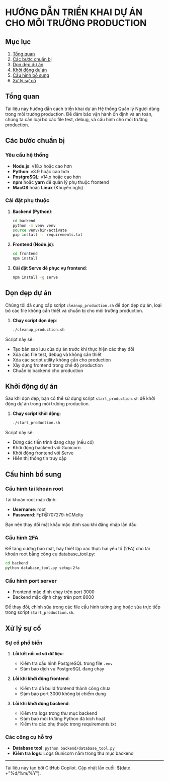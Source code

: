 # HƯỚNG DẪN TRIỂN KHAI DỰ ÁN CHO MÔI TRƯỜNG PRODUCTION

## Mục lục
1. [Tổng quan](#tổng-quan)
2. [Các bước chuẩn bị](#các-bước-chuẩn-bị)
3. [Dọn dẹp dự án](#dọn-dẹp-dự-án)
4. [Khởi động dự án](#khởi-động-dự-án)
5. [Cấu hình bổ sung](#cấu-hình-bổ-sung)
6. [Xử lý sự cố](#xử-lý-sự-cố)

## Tổng quan

Tài liệu này hướng dẫn cách triển khai dự án Hệ thống Quản lý Người dùng trong môi trường production. Để đảm bảo vận hành ổn định và an toàn, chúng ta cần loại bỏ các file test, debug, và cấu hình cho môi trường production.

## Các bước chuẩn bị

### Yêu cầu hệ thống

- **Node.js**: v18.x hoặc cao hơn
- **Python**: v3.9 hoặc cao hơn
- **PostgreSQL**: v14.x hoặc cao hơn
- **npm** hoặc **yarn** để quản lý phụ thuộc frontend
- **MacOS** hoặc **Linux** (Khuyến nghị)

### Cài đặt phụ thuộc

1. **Backend (Python)**:
   ```bash
   cd backend
   python -m venv venv
   source venv/bin/activate
   pip install -r requirements.txt
   ```

2. **Frontend (Node.js)**:
   ```bash
   cd frontend
   npm install
   ```

3. **Cài đặt Serve để phục vụ frontend**:
   ```bash
   npm install -g serve
   ```

## Dọn dẹp dự án

Chúng tôi đã cung cấp script `cleanup_production.sh` để dọn dẹp dự án, loại bỏ các file không cần thiết và chuẩn bị cho môi trường production.

1. **Chạy script dọn dẹp**:
   ```bash
   ./cleanup_production.sh
   ```

Script này sẽ:
- Tạo bản sao lưu của dự án trước khi thực hiện các thay đổi
- Xóa các file test, debug và không cần thiết
- Xóa các script utility không cần cho production
- Xây dựng frontend trong chế độ production
- Chuẩn bị backend cho production

## Khởi động dự án

Sau khi dọn dẹp, bạn có thể sử dụng script `start_production.sh` để khởi động dự án trong môi trường production.

1. **Chạy script khởi động**:
   ```bash
   ./start_production.sh
   ```

Script này sẽ:
- Dừng các tiến trình đang chạy (nếu có)
- Khởi động backend với Gunicorn
- Khởi động frontend với Serve
- Hiển thị thông tin truy cập

## Cấu hình bổ sung

### Cấu hình tài khoản root

Tài khoản root mặc định:
- **Username**: root
- **Password**: FpT@707279-hCMcIty

Bạn nên thay đổi mật khẩu mặc định sau khi đăng nhập lần đầu.

### Cấu hình 2FA

Để tăng cường bảo mật, hãy thiết lập xác thực hai yếu tố (2FA) cho tài khoản root bằng công cụ database_tool.py:

```bash
cd backend
python database_tool.py setup-2fa
```

### Cấu hình port server

- Frontend mặc định chạy trên port 3000
- Backend mặc định chạy trên port 8000

Để thay đổi, chỉnh sửa trong các file cấu hình tương ứng hoặc sửa trực tiếp trong script `start_production.sh`.

## Xử lý sự cố

### Sự cố phổ biến

1. **Lỗi kết nối cơ sở dữ liệu**:
   - Kiểm tra cấu hình PostgreSQL trong file `.env`
   - Đảm bảo dịch vụ PostgreSQL đang chạy

2. **Lỗi khi khởi động frontend**:
   - Kiểm tra đã build frontend thành công chưa
   - Đảm bảo port 3000 không bị chiếm dụng

3. **Lỗi khi khởi động backend**:
   - Kiểm tra logs trong thư mục backend
   - Đảm bảo môi trường Python đã kích hoạt
   - Kiểm tra các phụ thuộc trong requirements.txt

### Các công cụ hỗ trợ

- **Database tool**: `python backend/database_tool.py`
- **Kiểm tra logs**: Logs Gunicorn nằm trong thư mục backend

---

Tài liệu này tạo bởi GitHub Copilot. Cập nhật lần cuối: $(date +"%d/%m/%Y").

